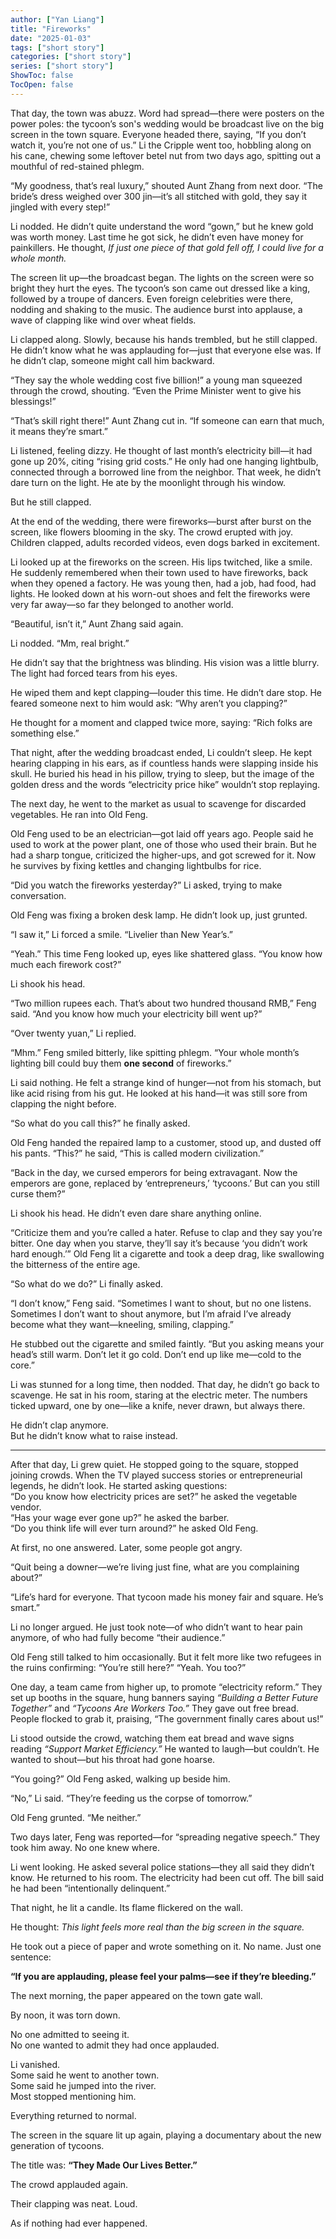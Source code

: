 ```yaml
---
author: ["Yan Liang"]
title: "Fireworks"
date: "2025-01-03"
tags: ["short story"]
categories: ["short story"]
series: ["short story"]
ShowToc: false
TocOpen: false
---
```

That day, the town was abuzz. Word had spread—there were posters on the power poles: the tycoon’s son's wedding would be broadcast live on the big screen in the town square. Everyone headed there, saying, “If you don’t watch it, you’re not one of us.” Li the Cripple went too, hobbling along on his cane, chewing some leftover betel nut from two days ago, spitting out a mouthful of red-stained phlegm.

“My goodness, that’s real luxury,” shouted Aunt Zhang from next door. “The bride’s dress weighed over 300 jin—it’s all stitched with gold, they say it jingled with every step!”

Li nodded. He didn’t quite understand the word “gown,” but he knew gold was worth money. Last time he got sick, he didn’t even have money for painkillers. He thought, *If just one piece of that gold fell off, I could live for a whole month.*

The screen lit up—the broadcast began. The lights on the screen were so bright they hurt the eyes. The tycoon’s son came out dressed like a king, followed by a troupe of dancers. Even foreign celebrities were there, nodding and shaking to the music. The audience burst into applause, a wave of clapping like wind over wheat fields.

Li clapped along. Slowly, because his hands trembled, but he still clapped. He didn’t know what he was applauding for—just that everyone else was. If he didn’t clap, someone might call him backward.

“They say the whole wedding cost five billion!” a young man squeezed through the crowd, shouting. “Even the Prime Minister went to give his blessings!”

“That’s skill right there!” Aunt Zhang cut in. “If someone can earn that much, it means they’re smart.”

Li listened, feeling dizzy. He thought of last month’s electricity bill—it had gone up 20%, citing “rising grid costs.” He only had one hanging lightbulb, connected through a borrowed line from the neighbor. That week, he didn’t dare turn on the light. He ate by the moonlight through his window.

But he still clapped.

At the end of the wedding, there were fireworks—burst after burst on the screen, like flowers blooming in the sky. The crowd erupted with joy. Children clapped, adults recorded videos, even dogs barked in excitement.

Li looked up at the fireworks on the screen. His lips twitched, like a smile. He suddenly remembered when their town used to have fireworks, back when they opened a factory. He was young then, had a job, had food, had lights. He looked down at his worn-out shoes and felt the fireworks were very far away—so far they belonged to another world.

“Beautiful, isn’t it,” Aunt Zhang said again.

Li nodded. “Mm, real bright.”

He didn’t say that the brightness was blinding. His vision was a little blurry. The light had forced tears from his eyes.

He wiped them and kept clapping—louder this time. He didn’t dare stop. He feared someone next to him would ask: “Why aren’t you clapping?”

He thought for a moment and clapped twice more, saying: “Rich folks are something else.”

That night, after the wedding broadcast ended, Li couldn’t sleep. He kept hearing clapping in his ears, as if countless hands were slapping inside his skull. He buried his head in his pillow, trying to sleep, but the image of the golden dress and the words “electricity price hike” wouldn’t stop replaying.

The next day, he went to the market as usual to scavenge for discarded vegetables. He ran into Old Feng.

Old Feng used to be an electrician—got laid off years ago. People said he used to work at the power plant, one of those who used their brain. But he had a sharp tongue, criticized the higher-ups, and got screwed for it. Now he survives by fixing kettles and changing lightbulbs for rice.

“Did you watch the fireworks yesterday?” Li asked, trying to make conversation.

Old Feng was fixing a broken desk lamp. He didn’t look up, just grunted.

“I saw it,” Li forced a smile. “Livelier than New Year’s.”

“Yeah.” This time Feng looked up, eyes like shattered glass. “You know how much each firework cost?”

Li shook his head.

“Two million rupees each. That’s about two hundred thousand RMB,” Feng said. “And you know how much your electricity bill went up?”

“Over twenty yuan,” Li replied.

“Mhm.” Feng smiled bitterly, like spitting phlegm. “Your whole month’s lighting bill could buy them **one second** of fireworks.”

Li said nothing. He felt a strange kind of hunger—not from his stomach, but like acid rising from his gut. He looked at his hand—it was still sore from clapping the night before.

“So what do you call this?” he finally asked.

Old Feng handed the repaired lamp to a customer, stood up, and dusted off his pants. “This?” he said, “This is called modern civilization.”

“Back in the day, we cursed emperors for being extravagant. Now the emperors are gone, replaced by ‘entrepreneurs,’ ‘tycoons.’ But can you still curse them?”

Li shook his head. He didn’t even dare share anything online.

“Criticize them and you’re called a hater. Refuse to clap and they say you’re bitter. One day when you starve, they’ll say it’s because ‘you didn’t work hard enough.’” Old Feng lit a cigarette and took a deep drag, like swallowing the bitterness of the entire age.

“So what do we do?” Li finally asked.

“I don’t know,” Feng said. “Sometimes I want to shout, but no one listens. Sometimes I don’t want to shout anymore, but I’m afraid I’ve already become what they want—kneeling, smiling, clapping.”

He stubbed out the cigarette and smiled faintly. “But you asking means your head’s still warm. Don’t let it go cold. Don’t end up like me—cold to the core.”

Li was stunned for a long time, then nodded. That day, he didn’t go back to scavenge. He sat in his room, staring at the electric meter. The numbers ticked upward, one by one—like a knife, never drawn, but always there.

He didn’t clap anymore.  
But he didn’t know what to raise instead.

---

After that day, Li grew quiet. He stopped going to the square, stopped joining crowds. When the TV played success stories or entrepreneurial legends, he didn’t look. He started asking questions:  
“Do you know how electricity prices are set?” he asked the vegetable vendor.  
“Has your wage ever gone up?” he asked the barber.  
“Do you think life will ever turn around?” he asked Old Feng.

At first, no one answered. Later, some people got angry.

“Quit being a downer—we’re living just fine, what are you complaining about?”

“Life’s hard for everyone. That tycoon made his money fair and square. He’s smart.”

Li no longer argued. He just took note—of who didn’t want to hear pain anymore, of who had fully become “their audience.”

Old Feng still talked to him occasionally. But it felt more like two refugees in the ruins confirming: “You’re still here?” “Yeah. You too?”

One day, a team came from higher up, to promote “electricity reform.” They set up booths in the square, hung banners saying *“Building a Better Future Together”* and *“Tycoons Are Workers Too.”* They gave out free bread. People flocked to grab it, praising, “The government finally cares about us!”

Li stood outside the crowd, watching them eat bread and wave signs reading *“Support Market Efficiency.”* He wanted to laugh—but couldn’t. He wanted to shout—but his throat had gone hoarse.

“You going?” Old Feng asked, walking up beside him.

“No,” Li said. “They’re feeding us the corpse of tomorrow.”

Old Feng grunted. “Me neither.”

Two days later, Feng was reported—for “spreading negative speech.” They took him away. No one knew where.

Li went looking. He asked several police stations—they all said they didn’t know. He returned to his room. The electricity had been cut off. The bill said he had been “intentionally delinquent.”

That night, he lit a candle. Its flame flickered on the wall.

He thought: *This light feels more real than the big screen in the square.*

He took out a piece of paper and wrote something on it. No name. Just one sentence:

**“If you are applauding, please feel your palms—see if they’re bleeding.”**

The next morning, the paper appeared on the town gate wall.

By noon, it was torn down.

No one admitted to seeing it.  
No one wanted to admit they had once applauded.

Li vanished.  
Some said he went to another town.  
Some said he jumped into the river.  
Most stopped mentioning him.

Everything returned to normal.

The screen in the square lit up again, playing a documentary about the new generation of tycoons.

The title was: **“They Made Our Lives Better.”**

The crowd applauded again.

Their clapping was neat. Loud.

As if nothing had ever happened.

